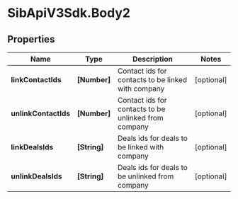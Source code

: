 # SibApiV3Sdk.Body2

## Properties
Name | Type | Description | Notes
------------ | ------------- | ------------- | -------------
**linkContactIds** | **[Number]** | Contact ids for contacts to be linked with company | [optional] 
**unlinkContactIds** | **[Number]** | Contact ids for contacts to be unlinked from company | [optional] 
**linkDealsIds** | **[String]** | Deals ids for deals to be linked with company | [optional] 
**unlinkDealsIds** | **[String]** | Deals ids for deals to be unlinked from company | [optional] 


